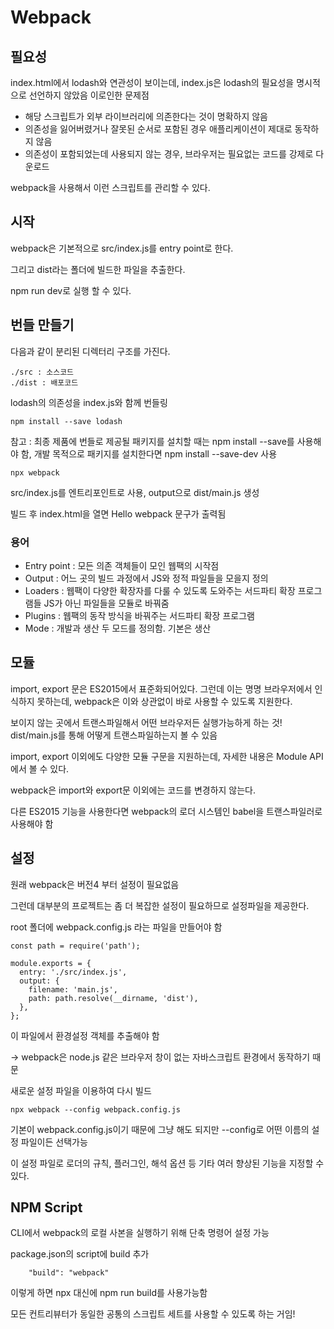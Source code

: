 # Webpack

## 필요성

index.html에서 lodash와 연관성이 보이는데, index.js은 lodash의 필요성을 명시적으로 선언하지 않았음 이로인한 문제점

- 해당 스크립트가 외부 라이브러리에 의존한다는 것이 명확하지 않음
- 의존성을 잃어버렸거나 잘못된 순서로 포함된 경우 애플리케이션이 제대로 동작하지 않음
- 의존성이 포함되었는데 사용되지 않는 경우, 브라우저는 필요없는 코드를 강제로 다운로드

webpack을 사용해서 이런 스크립트를 관리할 수 있다.

## 시작

webpack은 기본적으로 src/index.js를 entry point로 한다.

그리고 dist라는 폴더에 빌드한 파일을 추출한다.

npm run dev로 실행 할 수 있다.

## 번들 만들기

다음과 같이 분리된 디렉터리 구조를 가진다.

~~~
./src : 소스코드
./dist : 배포코드
~~~

lodash의 의존성을 index.js와 함께 번들링

~~~
npm install --save lodash
~~~

참고 : 최종 제품에 번들로 제공될 패키지를 설치할 때는 npm install --save를 사용해야 함, 개발 목적으로 패키지를 설치한다면 npm install --save-dev 사용

~~~
npx webpack
~~~

src/index.js를 엔트리포인트로 사용, output으로 dist/main.js 생성

빌드 후 index.html을 열면 Hello webpack 문구가 출력됨

### 용어

- Entry point : 모든 의존 객체들이 모인 웹팩의 시작점
- Output : 어느 곳의 빌드 과정에서 JS와 정적 파일들을 모을지 정의
- Loaders : 웹팩이 다양한 확장자를 다룰 수 있도록 도와주는 서드파티 확장 프로그램들 JS가 아닌 파일들을 모듈로 바꿔줌
- Plugins : 웹팩의 동작 방식을 바꿔주는 서드파티 확장 프로그램
- Mode : 개발과 생산 두 모드를 정의함. 기본은 생산

## 모듈

import, export 문은 ES2015에서 표준화되어있다. 그런데 이는 명명 브라우저에서 인식하지 못하는데, webpack은 이와 상관없이 바로 사용할 수 있도록 지원한다. 

보이지 않는 곳에서 트랜스파일해서 어떤 브라우저든 실행가능하게 하는 것!
dist/main.js를 통해 어떻게 트랜스파일하는지 볼 수 있음

import, export 이외에도 다양한 모듈 구문을 지원하는데, 자세한 내용은 Module API에서 볼 수 있다.

webpack은 import와 export문 이외에는 코드를 변경하지 않는다.

다른 ES2015 기능을 사용한다면 webpack의 로더 시스템인 babel을 트랜스파일러로 사용해야 함

## 설정

원래 webpack은 버전4 부터 설정이 필요없음

그런데 대부분의 프로젝트는 좀 더 복잡한 설정이 필요하므로 설정파일을 제공한다. 

root 폴더에 webpack.config.js 라는 파일을 만들어야 함

~~~
const path = require('path');

module.exports = {
  entry: './src/index.js',
  output: {
    filename: 'main.js',
    path: path.resolve(__dirname, 'dist'),
  },
};
~~~

이 파일에서 환경설정 객체를 추출해야 함

-> webpack은 node.js 같은 브라우저 창이 없는 자바스크립트 환경에서 동작하기 때문

새로운 설정 파일을 이용하여 다시 빌드

~~~
npx webpack --config webpack.config.js
~~~

기본이 webpack.config.js이기 때문에 그냥 해도 되지만 --config로 어떤 이름의 설정 파일이든 선택가능

이 설정 파일로 로더의 규칙, 플러그인, 해석 옵션 등 기타 여러 향상된 기능을 지정할 수 있다.

## NPM Script

CLI에서 webpack의 로컬 사본을 실행하기 위해 단축 명령어 설정 가능

package.json의 script에 build 추가

~~~
    "build": "webpack"
~~~

이렇게 하면 npx 대신에 npm run build를 사용가능함

모든 컨트리뷰터가 동일한 공통의 스크립트 세트를 사용할 수 있도록 하는 거임!
